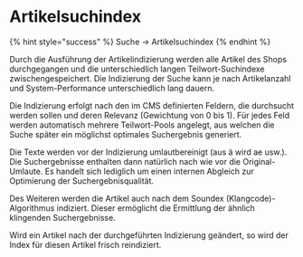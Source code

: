 # Artikelsuchindex

{% hint style="success" %}
Suche → Artikelsuchindex
{% endhint %}

Durch die Ausführung der Artikelindizierung werden alle Artikel des Shops durchgegangen und die unterschiedlich langen Teilwort-Suchindexe zwischengespeichert. Die Indizierung der Suche kann je nach Artikelanzahl und System-Performance unterschiedlich lang dauern.

Die Indizierung erfolgt nach den im CMS definierten Feldern, die durchsucht werden sollen und deren Relevanz \(Gewichtung von 0 bis 1\). Für jedes Feld werden automatisch mehrere Teilwort-Pools angelegt, aus welchen die Suche später ein möglichst optimales Suchergebnis generiert.

Die Texte werden vor der Indizierung umlautbereinigt \(aus ä wird ae usw.\). Die Suchergebnisse enthalten dann natürlich nach wie vor die Original-Umlaute. Es handelt sich lediglich um einen internen Abgleich zur Optimierung der Suchergebnisqualität.

Des Weiteren werden die Artikel auch nach dem Soundex \(Klangcode\)-Algorithmus indiziert. Dieser ermöglicht die Ermittlung der ähnlich klingenden Suchergebnisse.

Wird ein Artikel nach der durchgeführten Indizierung geändert, so wird der Index für diesen Artikel frisch reindiziert.

